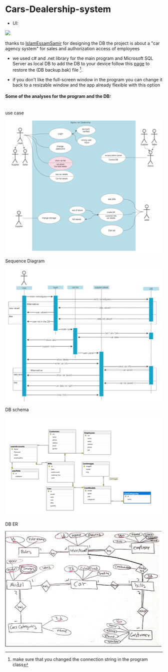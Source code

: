 # Cars-Dealership-system

- UI:
<img src="UI.gif" width="600">

thanks to [IslamEssamSamir](https://github.com/IslamEssamSamir) for designing the DB
the project is about a "car agency system" for sales and authorization access of employees  

- we used c# and .net library for the main program and Microsoft SQL Server as local DB to add the DB to your device follow this [page](https://learn.microsoft.com/en-us/sql/relational-databases/backup-restore/quickstart-backup-restore-database?view=sql-server-ver16) to restore the (DB backup.bak) file [^1].

- if you don't like the full-screen window in the program you can change it back to a resizable window and the app already flexible with this option


#### Some of the analyses for the program and the DB:


<br>use case

<img src="./analyze/usecase.png" alt="use case" title="use case" width="500">

Sequence Diagram

<img src="./analyze/SequenceDiagram.png" alt="Sequence Diagram" title="Sequence Diagram" width="500">

DB schema

<img src="./analyze/schema.png" alt="schema" title="schema" width="500">

DB ER

<img src="./analyze/ER.png" alt="use case" title="use case" width="500">


[^1]:make sure that you changed the connection string in the program class 



